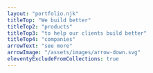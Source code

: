 ```yaml
---
layout: "portfolio.njk"
titleTop: "We build better"
titleTop2: "products"
titleTop3: "to help our clients build better"
titleTop4: "companies"
arrowText: "see more"
arrowImage: "/assets/images/arrow-down.svg"
eleventyExcludeFromCollections: true
---
```


